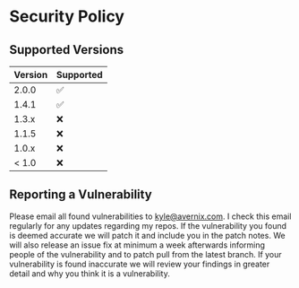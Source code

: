 # Security Policy

## Supported Versions


| Version | Supported          |
| ------- | ------------------ |
| 2.0.0   | :white_check_mark: |
| 1.4.1   | :white_check_mark: |
| 1.3.x   | :x:                |
| 1.1.5   | :x:                |
| 1.0.x   | :x:                |
| < 1.0   | :x:                |

## Reporting a Vulnerability

Please email all found vulnerabilities to kyle@avernix.com. I check this email regularly for any updates regarding my repos. If the vulnerability you found is deemed
accurate we will patch it and include you in the patch notes. We will also release an issue fix at minimum a week afterwards informing people of the vulnerability
and to patch pull from the latest branch. If your vulnerability is found inaccurate we will review your findings in greater detail and why you think it is a vulnerability.